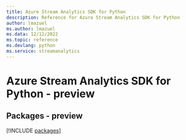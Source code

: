 ```yaml
---
title: Azure Stream Analytics SDK for Python
description: Reference for Azure Stream Analytics SDK for Python
author: lmazuel
ms.author: lmazuel
ms.data: 12/12/2022
ms.topic: reference
ms.devlang: python
ms.service: streamanalytics
---
```

# Azure Stream Analytics SDK for Python - preview
## Packages - preview
[!INCLUDE [packages](stream-analytics-index.md)]